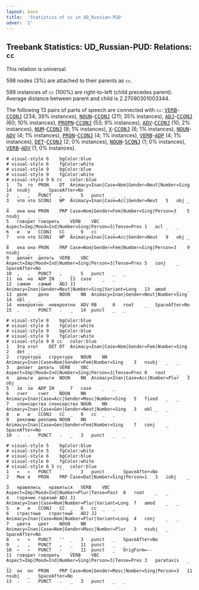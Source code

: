 ```yaml
---
layout: base
title:  'Statistics of cc in UD_Russian-PUD'
udver: '2'
---
```


## Treebank Statistics: UD_Russian-PUD: Relations: `cc`

This relation is universal.

598 nodes (3%) are attached to their parents as `cc`.

598 instances of `cc` (100%) are right-to-left (child precedes parent).
Average distance between parent and child is 2.27090301003344.

The following 13 pairs of parts of speech are connected with `cc`: <tt><a href="ru_pud-pos-VERB.html">VERB</a></tt>-<tt><a href="ru_pud-pos-CCONJ.html">CCONJ</a></tt> (234; 39% instances), <tt><a href="ru_pud-pos-NOUN.html">NOUN</a></tt>-<tt><a href="ru_pud-pos-CCONJ.html">CCONJ</a></tt> (211; 35% instances), <tt><a href="ru_pud-pos-ADJ.html">ADJ</a></tt>-<tt><a href="ru_pud-pos-CCONJ.html">CCONJ</a></tt> (60; 10% instances), <tt><a href="ru_pud-pos-PROPN.html">PROPN</a></tt>-<tt><a href="ru_pud-pos-CCONJ.html">CCONJ</a></tt> (53; 9% instances), <tt><a href="ru_pud-pos-ADV.html">ADV</a></tt>-<tt><a href="ru_pud-pos-CCONJ.html">CCONJ</a></tt> (10; 2% instances), <tt><a href="ru_pud-pos-NUM.html">NUM</a></tt>-<tt><a href="ru_pud-pos-CCONJ.html">CCONJ</a></tt> (8; 1% instances), <tt><a href="ru_pud-pos-X.html">X</a></tt>-<tt><a href="ru_pud-pos-CCONJ.html">CCONJ</a></tt> (6; 1% instances), <tt><a href="ru_pud-pos-NOUN.html">NOUN</a></tt>-<tt><a href="ru_pud-pos-ADV.html">ADV</a></tt> (4; 1% instances), <tt><a href="ru_pud-pos-PRON.html">PRON</a></tt>-<tt><a href="ru_pud-pos-CCONJ.html">CCONJ</a></tt> (4; 1% instances), <tt><a href="ru_pud-pos-VERB.html">VERB</a></tt>-<tt><a href="ru_pud-pos-ADP.html">ADP</a></tt> (4; 1% instances), <tt><a href="ru_pud-pos-DET.html">DET</a></tt>-<tt><a href="ru_pud-pos-CCONJ.html">CCONJ</a></tt> (2; 0% instances), <tt><a href="ru_pud-pos-NOUN.html">NOUN</a></tt>-<tt><a href="ru_pud-pos-SCONJ.html">SCONJ</a></tt> (1; 0% instances), <tt><a href="ru_pud-pos-VERB.html">VERB</a></tt>-<tt><a href="ru_pud-pos-ADV.html">ADV</a></tt> (1; 0% instances).


~~~ conllu
# visual-style 6	bgColor:blue
# visual-style 6	fgColor:white
# visual-style 9	bgColor:blue
# visual-style 9	fgColor:white
# visual-style 9 6 cc	color:blue
1	То	то	PRON	DT	Animacy=Inan|Case=Nom|Gender=Neut|Number=Sing	14	nsubj	_	SpaceAfter=No
2	,	,	PUNCT	,	_	5	punct	_	_
3	что	что	SCONJ	WP	Animacy=Inan|Case=Acc|Gender=Neut	5	obj	_	_
4	она	она	PRON	PRP	Case=Nom|Gender=Fem|Number=Sing|Person=3	5	nsubj	_	_
5	говорит	говорить	VERB	VBC	Aspect=Imp|Mood=Ind|Number=Sing|Person=3|Tense=Pres	1	acl	_	_
6	и	и	CCONJ	CC	_	9	cc	_	_
7	что	что	SCONJ	WP	Animacy=Inan|Case=Acc|Gender=Neut	9	obj	_	_
8	она	она	PRON	PRP	Case=Nom|Gender=Fem|Number=Sing|Person=3	9	nsubj	_	_
9	делает	делать	VERB	VBC	Aspect=Imp|Mood=Ind|Number=Sing|Person=3|Tense=Pres	5	conj	_	SpaceAfter=No
10	,	,	PUNCT	,	_	5	punct	_	_
11	на	на	ADP	IN	_	13	case	_	_
12	самом	самый	ADJ	JJ	Animacy=Inan|Gender=Neut|Number=Sing|Variant=Long	13	amod	_	_
13	деле	дело	NOUN	NN	Animacy=Inan|Gender=Neut|Number=Sing	14	obl	_	_
14	невероятно	невероятно	ADV	RB	_	0	root	_	SpaceAfter=No
15	.	.	PUNCT	.	_	14	punct	_	_

~~~


~~~ conllu
# visual-style 8	bgColor:blue
# visual-style 8	fgColor:white
# visual-style 9	bgColor:blue
# visual-style 9	fgColor:white
# visual-style 9 8 cc	color:blue
1	Эта	этот	DET	DT	Animacy=Inan|Case=Nom|Gender=Fem|Number=Sing	2	det	_	_
2	структура	структура	NOUN	NN	Animacy=Inan|Case=Nom|Gender=Fem|Number=Sing	3	nsubj	_	_
3	делает	делать	VERB	VBC	Aspect=Imp|Mood=Ind|Number=Sing|Person=3|Tense=Pres	0	root	_	_
4	деньги	деньги	NOUN	NN	Animacy=Inan|Case=Acc|Number=Plur	3	obj	_	_
5	за	за	ADP	IN	_	7	case	_	_
6	счет	счет	NOUN	NN	Animacy=Inan|Case=Acc|Gender=Masc|Number=Sing	5	fixed	_	_
7	спонсорства	спонсорство	NOUN	NN	Animacy=Inan|Case=Gen|Gender=Neut|Number=Sing	3	obl	_	_
8	и	и	CCONJ	CC	_	9	cc	_	_
9	рекламы	реклама	NOUN	NN	Animacy=Inan|Case=Gen|Gender=Fem|Number=Sing	7	conj	_	SpaceAfter=No
10	.	.	PUNCT	.	_	3	punct	_	_

~~~


~~~ conllu
# visual-style 5	bgColor:blue
# visual-style 5	fgColor:white
# visual-style 6	bgColor:blue
# visual-style 6	fgColor:white
# visual-style 6 5 cc	color:blue
1	«	«	PUNCT	``	_	3	punct	_	SpaceAfter=No
2	Мне	я	PRON	PRP	Case=Dat|Number=Sing|Person=1	3	iobj	_	_
3	нравились	нравиться	VERB	VBC	Aspect=Imp|Mood=Ind|Number=Plur|Tense=Past	0	root	_	_
4	горячие	горячий	ADJ	JJ	Animacy=Inan|Case=Nom|Number=Plur|Variant=Long	7	amod	_	_
5	и	и	CCONJ	CC	_	6	cc	_	_
6	страстные	страстный	ADJ	JJ	Animacy=Inan|Case=Nom|Number=Plur|Variant=Long	4	conj	_	_
7	цвета	цвет	NOUN	NN	Animacy=Inan|Case=Nom|Gender=Masc|Number=Plur	3	nsubj	_	SpaceAfter=No
8	»	»	PUNCT	''	_	3	punct	_	SpaceAfter=No
9	,	,	PUNCT	,	_	11	punct	_	_
10	—	—	PUNCT	-	_	11	punct	_	OrigForm=--
11	говорит	говорить	VERB	VBC	Aspect=Imp|Mood=Ind|Number=Sing|Person=3|Tense=Pres	3	parataxis	_	_
12	он	он	PRON	PRP	Case=Nom|Gender=Masc|Number=Sing|Person=3	11	nsubj	_	SpaceAfter=No
13	.	.	PUNCT	.	_	3	punct	_	_

~~~


